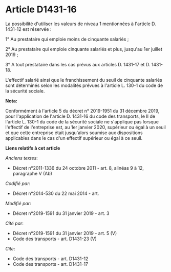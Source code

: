 # Article D1431-16

La possibilité d'utiliser les valeurs de niveau 1 mentionnées à l'article D. 1431-12 est réservée :

1° Au prestataire qui emploie moins de cinquante salariés ;

2° Au prestataire qui emploie cinquante salariés et plus, jusqu'au 1er juillet 2019 ;

3° A tout prestataire dans les cas prévus aux articles D. 1431-17 et D. 1431-18.

L'effectif salarié ainsi que le franchissement du seuil de cinquante salariés sont déterminés selon les modalités prévues à
l'article L. 130-1 du code de la sécurité sociale.

**Nota:**

Conformément à l'article 5 du décret n° 2019-1951 du 31 décembre 2019, pour l'application de l'article D. 1431-16 du code des
transports, le II de l'article L. 130-1 du code de la sécurité sociale ne s'applique pas lorsque l'effectif de l'entreprise
est, au 1er janvier 2020, supérieur ou égal à un seuil et que cette entreprise était jusqu'alors soumise aux dispositions
applicables dans le cas d'un effectif supérieur ou égal à ce seuil.

**Liens relatifs à cet article**

_Anciens textes_:

  - Décret n°2011-1336 du 24 octobre 2011 - art. 8, alinéas 9 à 12, paragraphe V (Ab)

_Codifié par_:

  - Décret n°2014-530 du 22 mai 2014 - art.

_Modifié par_:

  - Décret n°2019-1591 du 31 janvier 2019 - art. 3

_Cité par_:

  - Décret n°2019-1591 du 31 janvier 2019 - art. 5 (V)
  - Code des transports - art. D1431-23 (V)

_Cite_:

  - Code des transports - art. D1431-12
  - Code des transports - art. D1431-17
